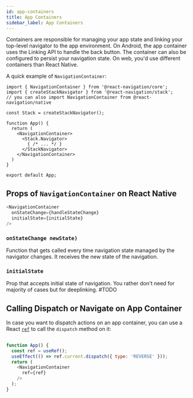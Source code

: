 ```yaml
---
id: app-containers
title: App Containers
sidebar_label: App Containers
---
```


Containers are responsible for managing your app state and linking your top-level navigator to the app environment. On Android, the app container uses the Linking API to handle the back button. The container can also be configured to persist your navigation state. On web, you'd use different containers than React Native.


A quick example of `NavigationContainer`:

```
import { NavigationContainer } from '@react-navigation/core';
import { createStackNavigator } from '@react-navigation/stack';
// you can also import NavigationContainer from @react-navigation/native

const Stack = createStackNavigator();

function App() {
  return (
    <NavigationContainer>
      <Stack.Navigator>
        { /* ... */ }
      </StackNavigator>
    </NavigationContainer>
  )
}

export default App;
```

## Props of `NavigationContainer` on React Native

```js
<NavigationContainer
  onStateChange={handleStateChange}
  initialState={initialState}
/>
```

### `onStateChange newState)`

Function that gets called every time navigation state managed by the navigator changes. It receives the new state of the navigation.

### `initialState`

Prop that accepts initial state of navigation. You rather don't need for majority of cases but for deeplinking. #TODO

## Calling Dispatch or Navigate on App Container

In case you want to dispatch actions on an app container, you can use a React [`ref`](https://reactjs.org/docs/refs-and-the-dom.html#creating-refs) to call the `dispatch` method on it:

```js
  
function App() {
  const ref = useRef();
  useEffect(() => ref.current.dispatch({ type: 'REVERSE' }));
  return (
    <NavigationContainer
      ref={ref}
    />
  );
}
```
